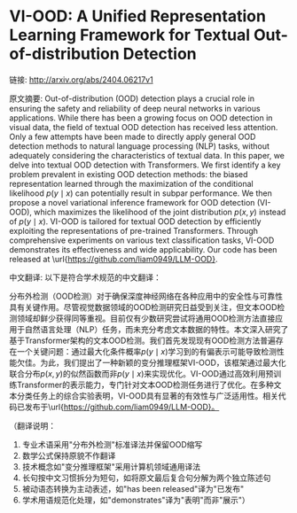 # VI-OOD: A Unified Representation Learning Framework for Textual Out-of-distribution Detection

链接: http://arxiv.org/abs/2404.06217v1

原文摘要:
Out-of-distribution (OOD) detection plays a crucial role in ensuring the
safety and reliability of deep neural networks in various applications. While
there has been a growing focus on OOD detection in visual data, the field of
textual OOD detection has received less attention. Only a few attempts have
been made to directly apply general OOD detection methods to natural language
processing (NLP) tasks, without adequately considering the characteristics of
textual data. In this paper, we delve into textual OOD detection with
Transformers. We first identify a key problem prevalent in existing OOD
detection methods: the biased representation learned through the maximization
of the conditional likelihood $p(y\mid x)$ can potentially result in subpar
performance. We then propose a novel variational inference framework for OOD
detection (VI-OOD), which maximizes the likelihood of the joint distribution
$p(x, y)$ instead of $p(y\mid x)$. VI-OOD is tailored for textual OOD detection
by efficiently exploiting the representations of pre-trained Transformers.
Through comprehensive experiments on various text classification tasks, VI-OOD
demonstrates its effectiveness and wide applicability. Our code has been
released at \url{https://github.com/liam0949/LLM-OOD}.

中文翻译:
以下是符合学术规范的中文翻译：

分布外检测（OOD检测）对于确保深度神经网络在各种应用中的安全性与可靠性具有关键作用。尽管视觉数据领域的OOD检测研究日益受到关注，但文本OOD检测领域却鲜少获得同等重视。目前仅有少数研究尝试将通用OOD检测方法直接应用于自然语言处理（NLP）任务，而未充分考虑文本数据的特性。本文深入研究了基于Transformer架构的文本OOD检测。我们首先发现现有OOD检测方法普遍存在一个关键问题：通过最大化条件概率$p(y\mid x)$学习到的有偏表示可能导致检测性能欠佳。为此，我们提出了一种新颖的变分推理框架VI-OOD，该框架通过最大化联合分布$p(x, y)$的似然函数而非$p(y\mid x)$来实现优化。VI-OOD通过高效利用预训练Transformer的表示能力，专门针对文本OOD检测任务进行了优化。在多种文本分类任务上的综合实验表明，VI-OOD具有显著的有效性与广泛适用性。相关代码已发布于\url{https://github.com/liam0949/LLM-OOD}。

（翻译说明：
1. 专业术语采用"分布外检测"标准译法并保留OOD缩写
2. 数学公式保持原貌不作翻译
3. 技术概念如"变分推理框架"采用计算机领域通用译法
4. 长句按中文习惯拆分为短句，如将原文最后复合句分解为两个独立陈述句
5. 被动语态转换为主动表述，如"has been released"译为"已发布"
6. 学术用语规范化处理，如"demonstrates"译为"表明"而非"展示"）
